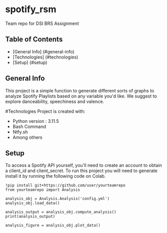 # spotify_rsm
Team repo for DSI BRS Assignment
## Table of Contents
* [General Info] (#general-info)
* [Technologies] (#technologies)
* [Setup] (#setup)

## General Info
This project is a simple function to generate different sorts of graphs to analyze Spotify Playlists based on any variable you'd like. We suggest to explore danceability, speechiness and valence.

#Technologies
Project is created with:
* Python version : 3.11.5
* Bash Command
* Ntfy.sh
* Among others

## Setup 
To access a Spotify API yourself, you'll need to create an account to obtain a client_id and client_secret.
To run this project you will need to generate  install it by running the following code on Colab.

```
!pip install git+https://github.com/user/yourteamrepo
from yourteamrepo import Analysis

analysis_obj = Analysis.Analysis('config.yml')
analysis_obj.load_data()

analysis_output = analysis_obj.compute_analysis()
print(analysis_output)

analysis_figure = analysis_obj.plot_data()
```
